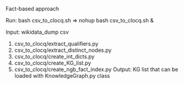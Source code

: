 Fact-based approach

Run: bash csv_to_clocq.sh
	=> nohup bash csv_to_clocq.sh &

Input: wikidata_dump csv
1. csv_to_clocq/extract_qualifiers.py
2. csv_to_clocq/extract_distinct_nodes.py
3. csv_to_clocq/create_int_dicts.py
4. csv_to_clocq/create_KG_list.py
5. csv_to_clocq/create_ngb_fact_index.py
Output: KG list that can be loaded with KnowledgeGraph.py class


